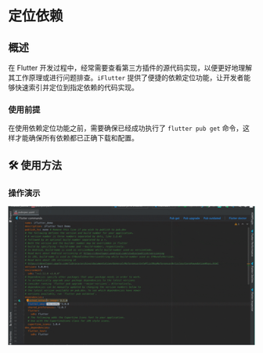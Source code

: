 # 定位依赖

## 概述

在 Flutter 开发过程中，经常需要查看第三方插件的源代码实现，以便更好地理解其工作原理或进行问题排查。`iFlutter` 提供了便捷的依赖定位功能，让开发者能够快速索引并定位到指定依赖的代码实现。

### 使用前提

在使用依赖定位功能之前，需要确保已经成功执行了 `flutter pub get` 命令，这样才能确保所有依赖都已正确下载和配置。

## 🛠️ 使用方法

### 操作演示

![依赖定位效果](../../configs/anchor_dependency.gif)